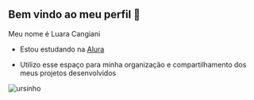 ## Bem vindo ao meu perfil 💜

Meu nome é Luara Cangiani

- Estou estudando na [Alura](https://www.alura.com.br)
  
- Utilizo esse espaço para minha organização e compartilhamento dos meus projetos desenvolvidos

![ursinho](https://media.tenor.com/rTAcGBJ4cdYAAAAi/care-bear-purple.gif)
